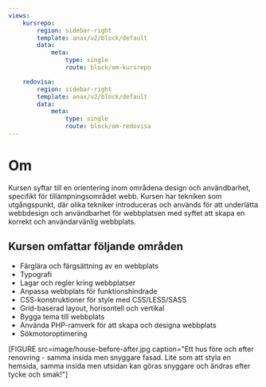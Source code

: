 ```yaml
---
views:
    kursrepo:
        region: sidebar-right
        template: anax/v2/block/default
        data:
            meta:
                type: single
                route: block/om-kursrepo

    redovisa:
        region: sidebar-right
        template: anax/v2/block/default
        data:
            meta:
                type: single
                route: block/om-redovisa
---
```

Om
=========================

Kursen syftar till en orientering inom områdena design och användbarhet, specifikt för tillämpningsområdet webb. Kursen har tekniken som utgångspunkt, där olika tekniker introduceras och används för att underlätta webbdesign och användbarhet för webbplatsen med syftet att skapa en korrekt och användarvänlig webbplats.

Kursen omfattar följande områden
---------------------------------

* Färglära och färgsättning av en webbplats  
* Typografi  
* Lagar och regler kring webbplatser  
* Anpassa webbplats för funktionshindrade  
* CSS-konstruktioner för style med CSS/LESS/SASS  
* Grid-baserad layout, horisontell och vertikal  
* Bygga tema till webbplats  
* Använda PHP-ramverk för att skapa och designa webbplats  
* Sökmotoroptimering  

[FIGURE src=image/house-before-after.jpg caption="Ett hus före och efter renovring - samma insida men snyggare fasad. Lite som att styla en hemsida, samma insida men utsidan kan göras snyggare och ändras efter tycke och smak!"]
